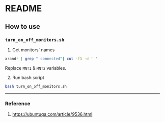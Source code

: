# README
## How to use
### `turn_on_off_monitors.sh`
1. Get monitors' names
```bash
xrandr | grep " connected"| cut -f1 -d ' '
```

Replace `MNT1` & `MNT2` variables.

2. Run bash script
```bash
bash turn_on_off_monitors.sh
```

--- 

### Reference
1. https://ubuntuqa.com/article/9536.html
